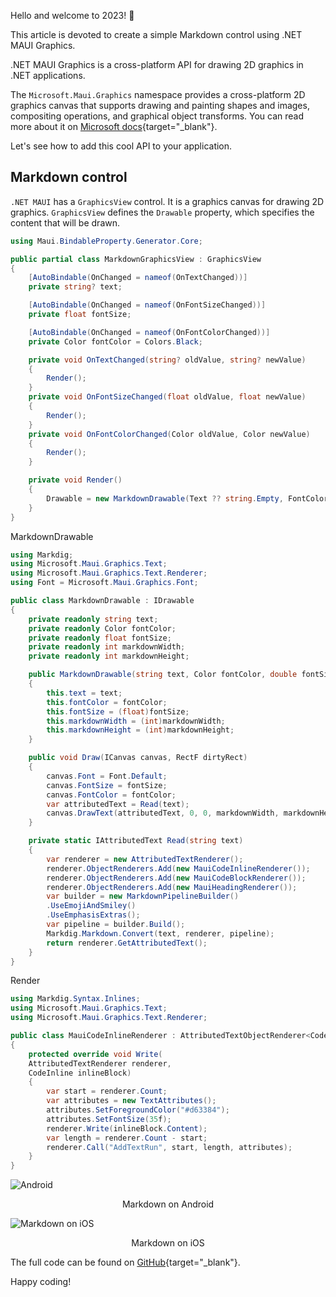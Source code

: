 Hello and welcome to 2023! 👋

This article is devoted to create a simple Markdown control using .NET MAUI Graphics.

.NET MAUI Graphics is a cross-platform API for drawing 2D graphics in .NET applications.

The `Microsoft.Maui.Graphics` namespace provides a cross-platform 2D graphics canvas that supports drawing and painting shapes and images, compositing operations, and graphical object transforms. You can read more about it on [Microsoft docs](https://docs.microsoft.com/en-us/dotnet/maui/user-interface/graphics){target="_blank"}.

Let's see how to add this cool API to your application.

## Markdown control

`.NET MAUI` has a `GraphicsView` control. It is a graphics canvas for drawing 2D graphics. `GraphicsView` defines the `Drawable` property, which specifies the content that will be drawn.

```csharp
using Maui.BindableProperty.Generator.Core;

public partial class MarkdownGraphicsView : GraphicsView
{
	[AutoBindable(OnChanged = nameof(OnTextChanged))]
	private string? text;

	[AutoBindable(OnChanged = nameof(OnFontSizeChanged))]
	private float fontSize;

	[AutoBindable(OnChanged = nameof(OnFontColorChanged))]
	private Color fontColor = Colors.Black;

	private void OnTextChanged(string? oldValue, string? newValue)
	{
		Render();
	}
	private void OnFontSizeChanged(float oldValue, float newValue)
	{
		Render();
	}
	private void OnFontColorChanged(Color oldValue, Color newValue)
	{
		Render();
	}

	private void Render()
	{
		Drawable = new MarkdownDrawable(Text ?? string.Empty, FontColor, FontSize, Width, Height);
	}
}
```

MarkdownDrawable

```csharp
using Markdig;
using Microsoft.Maui.Graphics.Text;
using Microsoft.Maui.Graphics.Text.Renderer;
using Font = Microsoft.Maui.Graphics.Font;

public class MarkdownDrawable : IDrawable
{
	private readonly string text;
	private readonly Color fontColor;
	private readonly float fontSize;
	private readonly int markdownWidth;
	private readonly int markdownHeight;

	public MarkdownDrawable(string text, Color fontColor, double fontSize, double markdownWidth, double markdownHeight)
	{
		this.text = text;
		this.fontColor = fontColor;
		this.fontSize = (float)fontSize;
		this.markdownWidth = (int)markdownWidth;
		this.markdownHeight = (int)markdownHeight;
	}

	public void Draw(ICanvas canvas, RectF dirtyRect)
	{
		canvas.Font = Font.Default;
		canvas.FontSize = fontSize;
		canvas.FontColor = fontColor;
		var attributedText = Read(text);
		canvas.DrawText(attributedText, 0, 0, markdownWidth, markdownHeight);
	}

	private static IAttributedText Read(string text)
	{
		var renderer = new AttributedTextRenderer();
		renderer.ObjectRenderers.Add(new MauiCodeInlineRenderer());
		renderer.ObjectRenderers.Add(new MauiCodeBlockRenderer());
		renderer.ObjectRenderers.Add(new MauiHeadingRenderer());
		var builder = new MarkdownPipelineBuilder()
		.UseEmojiAndSmiley()
		.UseEmphasisExtras();
		var pipeline = builder.Build();
		Markdig.Markdown.Convert(text, renderer, pipeline);
		return renderer.GetAttributedText();
	}
}
```

Render
```csharp
using Markdig.Syntax.Inlines;
using Microsoft.Maui.Graphics.Text;
using Microsoft.Maui.Graphics.Text.Renderer;

public class MauiCodeInlineRenderer : AttributedTextObjectRenderer<CodeInline>
{
	protected override void Write(
	AttributedTextRenderer renderer,
	CodeInline inlineBlock)
	{
		var start = renderer.Count;
		var attributes = new TextAttributes();
		attributes.SetForegroundColor("#d63384");
		attributes.SetFontSize(35f);
		renderer.Write(inlineBlock.Content);
		var length = renderer.Count - start;
		renderer.Call("AddTextRun", start, length, attributes);
	}
}
```

![Android](https://ik.imagekit.io/VladislavAntonyuk/vladislavantonyuk/articles/35/andtoid.png)

<center>Markdown on Android</center>

![Markdown on iOS](https://ik.imagekit.io/VladislavAntonyuk/vladislavantonyuk/articles/35/ios.png)

<center>Markdown on iOS</center>

The full code can be found on [GitHub](https://github.com/VladislavAntonyuk/MauiSamples/tree/main/MauiMarkdown){target="_blank"}.

Happy coding!